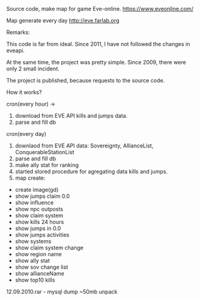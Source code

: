 Source code, make map for game Eve-online. https://www.eveonline.com/

Map generate every day http://eve.farlab.org


Remarks:

This code is far from ideal. Since 2011, I have not followed the changes in eveapi.

At the same time, the project was pretty simple. Since 2009, there were only 2 small incident.

The project is published, because requests to the source code.


How it works?

cron(every hour) -> 
1. download from EVE API kills and jumps data.
2. parse and fill db


cron(every day)

1. downlaod from EVE API data: Sovereignty, AllianceList, ConquerableStationList
2. parse and fill db
3. make ally stat for ranking
4. started stored procedure for agregating data kills and jumps.
5.  map create:
 + create image(gd)
 + show jumps claim 0.0
 + show influence
 + show npc outposts
 + show claim system
 + show kills 24 hours
 + show jumps in 0.0
 + show jumps activities
 + show systems
 + show claim system change
 + show region name
 + show ally stat
 + show sov change list
 + show allianceName
 + show top10 kills


12.09.2010.rar - mysql dump ~50mb unpack

